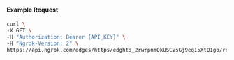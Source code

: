 <!-- Code generated for API Clients. DO NOT EDIT. -->

#### Example Request

```bash
curl \
-X GET \
-H "Authorization: Bearer {API_KEY}" \
-H "Ngrok-Version: 2" \
https://api.ngrok.com/edges/https/edghts_2rwrpnmQkUSCVsGj9eqI5XtO1gb/routes/edghtsrt_2rwrpmc9HjvM8gYKLYUaSt2YFD2/oidc
```
